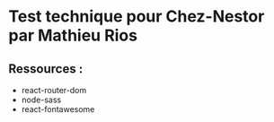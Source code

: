 # Test technique pour Chez-Nestor par Mathieu Rios

## Ressources :

- react-router-dom
- node-sass
- react-fontawesome

